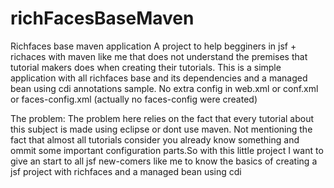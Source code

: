 # richFacesBaseMaven
Richfaces base maven application
A project to help begginers in jsf + richaces  with maven like me that does not understand the premises that tutorial makers does when creating their tutorials. This is a simple application with all richfaces base and its dependencies and a managed bean using cdi annotations sample. No extra config in web.xml or conf.xml or faces-config.xml (actually no faces-config were created)

The problem: The problem here relies on the fact that every tutorial about this subject is made using eclipse or dont use maven. Not mentioning the fact that almost all tutorials consider you already know something and ommit some important configuration parts.So with this little project I want to give an start to all jsf new-comers like me to know the basics of creating a jsf project with richfaces and a managed bean using cdi
